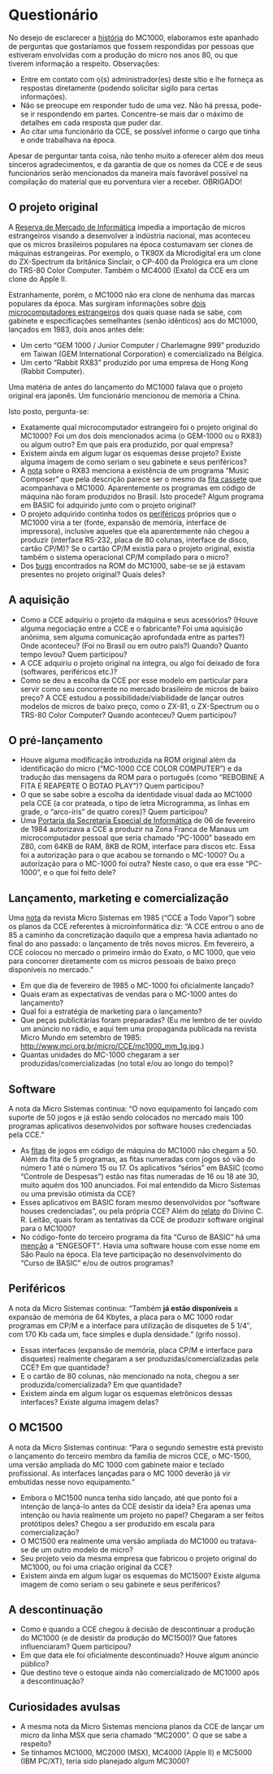 # Questionário

No desejo de esclarecer a [história](historia) do MC1000, elaboramos este apanhado de perguntas que gostaríamos que fossem respondidas por pessoas que estiveram envolvidas com a produção do micro nos anos 80, ou que tiverem informação a respeito. Observações:

*   Entre em contato com o(s) administrador(es) deste sítio e lhe forneça as respostas diretamente (podendo solicitar sigilo para certas informações).
*   Não se preocupe em responder tudo de uma vez. Não há pressa, pode-se ir respondendo em partes. Concentre-se mais dar o máximo de detalhes em cada resposta que puder dar.
*   Ao citar uma funcionário da CCE, se possível informe o cargo que tinha e onde trabalhava na época.

Apesar de perguntar tanta coisa, não tenho muito a oferecer além dos meus sinceros agradecimentos, e da garantia de que os nomes da CCE e de seus funcionários serão mencionados da maneira mais favorável possível na compilação do material que eu porventura vier a receber. OBRIGADO!

## O projeto original

A [Reserva de Mercado de Informática](http://pt.wikipedia.org/wiki/Pol%C3%ADtica_Nacional_de_Inform%C3%A1tica) impedia a importação de micros estrangeiros visando a desenvolver a indústria nacional, mas aconteceu que os micros brasileiros populares na época costumavam ser clones de máquinas estrangeiras. Por exemplo, o TK90X da Microdigital era um clone do ZX-Spectrum da britânica Sinclair, o CP-400 da Prológica era um clone do TRS-80 Color Computer. Também o MC4000 (Exato) da CCE era um clone do Apple II.

Estranhamente, porém, o MC1000 não era clone de nenhuma das marcas populares da época. Mas surgiram informações sobre [dois microcomputadores estrangeiros](historia) dos quais quase nada se sabe, com gabinete e especificações semelhantes (senão idênticos) aos do MC1000, lançados em 1983, dois anos antes dele:

*   Um certo “GEM 1000 / Junior Computer / Charlemagne 999” produzido em Taiwan (GEM International Corporation) e comercializado na Bélgica.
*   Um certo “Rabbit RX83” produzido por uma empresa de Hong Kong (Rabbit Computer).

Uma matéria de antes do lançamento do MC1000 falava que o projeto original era japonês. Um funcionário mencionou de memória a China.

Isto posto, pergunta-se:

*   Exatamente qual microcomputador estrangeiro foi o projeto original do MC1000? Foi um dos dois mencionados acima (o GEM-1000 ou o RX83) ou algum outro? Em que país era produzido, por qual empresa?
*   Existem ainda em algum lugar os esquemas desse projeto? Existe alguma imagem de como seriam o seu gabinete e seus periféricos?
*   A [nota](historia) sobre o RX83 menciona a existência de um programa “Music Composer” que pela descrição parece ser o mesmo da [fita cassete](software) que acompanhava o MC1000. Aparentemente os programas em código de máquina não foram produzidos no Brasil. Isto procede? Algum programa em BASIC foi adquirido junto com o projeto original?
*   O projeto adquirido continha todos os [periféricos](perifericos) próprios que o MC1000 viria a ter (fonte, expansão de memória, interface de impressora), inclusive aqueles que ela aparentemente não chegou a produzir (interface RS-232, placa de 80 colunas, interface de disco, cartão CP/M)? Se o cartão CP/M existia para o projeto original, existia também o sistema operacional CP/M compilado para o micro?
*   Dos [bugs](bugs) encontrados na ROM do MC1000, sabe-se se já estavam presentes no projeto original? Quais deles?

## A aquisição

*   Como a CCE adquiriu o projeto da máquina e seus acessórios? (Houve alguma negociação entre a CCE e o fabricante? Foi uma aquisição anônima, sem alguma comunicação aprofundada entre as partes?) Onde aconteceu? (Foi no Brasil ou em outro país?) Quando? Quanto tempo levou? Quem participou?
*   A CCE adquiriu o projeto original na íntegra, ou algo foi deixado de fora (softwares, periféricos etc.)?
*   Como se deu a escolha da CCE por esse modelo em particular para servir como seu concorrente no mercado brasileiro de micros de baixo preço? A CCE estudou a possibilidade/viabilidade de lançar outros modelos de micros de baixo preço, como o ZX-81, o ZX-Spectrum ou o TRS-80 Color Computer? Quando aconteceu? Quem participou?

## O pré-lançamento

*   Houve alguma modificação introduzida na ROM original além da identificação do micro (“MC-1000 CCE COLOR COMPUTER”) e da tradução das mensagens da ROM para o português (como “REBOBINE A FITA E REAPERTE O BOTAO PLAY”)? Quem participou?
*   O que se sabe sobre a escolha da identidade visual dada ao MC1000 pela CCE (a cor prateada, o tipo de letra Microgramma, as linhas em grade, o “arco-íris” de quatro cores)? Quem participou?
*   Uma [Portaria da Secretaria Especial de Informática](historia) de 06 de fevereiro de 1984 autorizava a CCE a produzir na Zona Franca de Manaus um microcomputador pessoal que seria chamado “PC-1000” baseado em Z80, com 64KB de RAM, 8KB de ROM, interface para discos etc. Essa foi a autorização para o que acabou se tornando o MC-1000? Ou a autorização para o MC-1000 foi outra? Neste caso, o que era esse “PC-1000”, e o que foi feito dele?

## Lançamento, marketing e comercialização

Uma [nota](historia) da revista Micro Sistemas em 1985 (“CCE a Todo Vapor”) sobre os planos da CCE referentes à microinformática diz: “A CCE entrou o ano de 85 a caminho da concretização daquilo que a empresa havia adiantado no final do ano passado: o lançamento de três novos micros. Em fevereiro, a CCE colocou no mercado o primeiro irmão do Exato, o MC 1000, que veio para concorrer diretamente com os micros pessoais de baixo preço disponíveis no mercado.”

*   Em que dia de fevereiro de 1985 o MC-1000 foi oficialmente lançado?
*   Quais eram as expectativas de vendas para o MC-1000 antes do lançamento?
*   Qual foi a estratégia de marketing para o lançamento?
*   Que peças publicitárias foram preparadas? (Eu me lembro de ter ouvido um anúncio no rádio, e aqui tem uma propaganda publicada na revista Micro Mundo em setembro de 1985: <http://www.mci.org.br/micro/CCE/mc1000_mm_1g.jpg>.)
*   Quantas unidades do MC-1000 chegaram a ser produzidas/comercializadas (no total e/ou ao longo do tempo)?

## Software

A nota da Micro Sistemas continua: “O novo equipamento foi lançado com suporte de 50 jogos e já estão sendo colocados no mercado mais 100 programas aplicativos desenvolvidos por software houses credenciadas pela CCE.”

*   As [fitas](software) de jogos em código de máquina do MC1000 não chegam a 50. Além da fita de 5 programas, as fitas numeradas com jogos só vão do número 1 até o número 15 ou 17. Os aplicativos “sérios” em BASIC (como “Controle de Despesas”) estão nas fitas numeradas de 16 ou 18 até 30, muito aquém dos 100 anunciados. Foi mal entendido da Micro Sistemas ou uma previsão otimista da CCE?
*   Esses aplicativos em BASIC foram mesmo desenvolvidos por “software houses credenciadas”, ou pela própria CCE? Além do [relato](historia) do Divino C. R. Leitão, quais foram as tentativas da CCE de produzir software original para o MC1000?
*   No código-fonte do terceiro programa da fita “Curso de BASIC” há uma [menção](personalidades) a “ENGESOFT”. Havia uma software house com esse nome em São Paulo na época. Ela teve participação no desenvolvimento do “Curso de BASIC” e/ou de outros programas?

## Periféricos

A nota da Micro Sistemas continua: “Também **já estão disponíveis** a expansão de memória de 64 Kbytes, a placa para o MC 1000 rodar programas em CP/M e a interface para utilização de disquetes de 5 1/4″, com 170 Kb cada um, face simples e dupla densidade.” (grifo nosso).

*   Essas interfaces (expansão de memória, placa CP/M e interface para disquetes) realmente chegaram a ser produzidas/comercializadas pela CCE? Em que quantidade?
*   E o cartão de 80 colunas, não mencionado na nota, chegou a ser produzida/comercializada? Em que quantidade?
*   Existem ainda em algum lugar os esquemas eletrônicos dessas interfaces? Existe alguma imagem delas?

## O MC1500

A nota da Micro Sistemas continua: “Para o segundo semestre está previsto o lançamento do terceiro membro da família de micros CCE, o MC-1500, uma versão ampliada do MC 1000 com gabinete maior e teclado profissional. As interfaces lançadas para o MC 1000 deverão já vir embutidas nesse novo equipamento.”

*   Embora o MC1500 nunca tenha sido lançado, até que ponto foi a intenção de lançá-lo antes da CCE desistir da ideia? Era apenas uma intenção ou havia realmente um projeto no papel? Chegaram a ser feitos protótipos deles? Chegou a ser produzido em escala para comercialização?
*   O MC1500 era realmente uma versão ampliada do MC1000 ou tratava-se de um outro modelo de micro?
*   Seu projeto veio da mesma empresa que fabricou o projeto original do MC1000, ou foi uma criação original da CCE?
*   Existem ainda em algum lugar os esquemas do MC1500? Existe alguma imagem de como seriam o seu gabinete e seus periféricos?

## A descontinuação

*   Como e quando a CCE chegou à decisão de descontinuar a produção do MC1000 (e de desistir da produção do MC1500)? Que fatores influenciaram? Quem participou?
*   Em que data ele foi oficialmente descontinuado? Houve algum anúncio público?
*   Que destino teve o estoque ainda não comercializado de MC1000 após a descontinuação?

## Curiosidades avulsas

*   A mesma nota da Micro Sistemas menciona planos da CCE de lançar um micro da linha MSX que seria chamado “MC2000”. O que se sabe a respeito?
*   Se tínhamos MC1000, MC2000 (MSX), MC4000 (Apple II) e MC5000 (IBM PC/XT), teria sido planejado algum MC3000?

